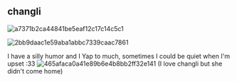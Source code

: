## changli

![a7371b2ca44841be5eaf12c17c14c5c1](https://github.com/user-attachments/assets/3fc0cf16-c55e-4001-863d-10008ba11b69)


![2bb9daac1e59aba1abbc7339caac7861](https://github.com/user-attachments/assets/6b5ca296-08c1-461a-881a-e6bb597055de)

I have a silly humor and I Yap to much, sometimes I could be quiet when I'm upset :33 ![465afaca0a41e89b6e4b8bb2ff32e141](https://github.com/user-attachments/assets/61edb3ca-8ddf-446f-9387-60397d0c2c12)
(I love changli but she didn't come home) 
